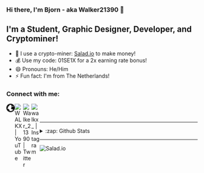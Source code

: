 ### Hi there, I'm Bjorn - aka Walker21390 👋


## I'm a Student, Graphic Designer, Developer, and Cryptominer!

- 🥗 I use a crypto-miner: [Salad.io](https://www.salad.io/) to make money!
- 💰 Use my code: 01SE1X for a 2x earning rate bonus!
- 😄 Pronouns: He/Him
- ⚡ Fun fact: I'm from The Netherlands!

### Connect with me:

[<img align="left" alt="https://solo.to/walker_21390" width="22px" src="https://raw.githubusercontent.com/iconic/open-iconic/master/svg/globe.svg" />][website]
[<img align="left" alt="WALKX | YouTube" width="22px" src="https://cdn.jsdelivr.net/npm/simple-icons@v3/icons/youtube.svg" />][youtube]
[<img align="left" alt="Walker_21390 | Twitter" width="22px" src="https://cdn.jsdelivr.net/npm/simple-icons@v3/icons/twitter.svg" />][twitter]
[<img align="left" alt="walkx_ | Instagram" width="22px" src="https://cdn.jsdelivr.net/npm/simple-icons@v3/icons/instagram.svg" />][instagram]

<br />
<br />

---

<details>
  <summary>:zap: Github Stats</summary>

  <img align="left" alt="Walker21390's Github Stats" src="https://github-readme-stats.codestackr.vercel.app/api?username=Walker21390&show_icons=true&hide_border=true" />

</details>

[website]: https://solo.to/walker_21390
[twitter]: https://twitter.com/Walker_21390
[youtube]: https://www.youtube.com/channel/UCl3V82k-w5lcWNKqxnD6Y_g
[instagram]: https://www.instagram.com/walkx_/

---
![Salad.io](https://i.imgur.com/PD3fjVe.png)
